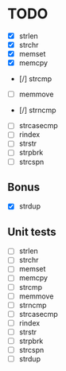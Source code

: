 # TODO

* [x] strlen
* [x] strchr
* [x] memset
* [x] memcpy
* [/] strcmp
* [ ] memmove
* [/] strncmp
* [ ] strcasecmp
* [ ] rindex
* [ ] strstr
* [ ] strpbrk
* [ ] strcspn

## Bonus

* [X] strdup

## Unit tests

* [ ] strlen
* [ ] strchr
* [ ] memset
* [ ] memcpy
* [ ] strcmp
* [ ] memmove
* [ ] strncmp
* [ ] strcasecmp
* [ ] rindex
* [ ] strstr
* [ ] strpbrk
* [ ] strcspn
* [ ] strdup
